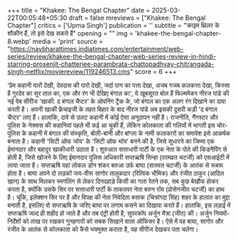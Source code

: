 +++
title = "Khakee: The Bengal Chapter"
date = 2025-03-22T00:05:48+05:30
draft = false
mreviews = ["Khakee: The Bengal Chapter"]
critics = ['Upma Singh']
publication = ''
subtitle = "क्राइम थ्रिलर के शौकीन हैं, तो इसे देख सकते हैं"
opening = ""
img = 'khakee-the-bengal-chapter-8.webp'
media = 'print'
source = "https://navbharattimes.indiatimes.com/entertainment/web-series/review/khakee-the-bengal-chapter-web-series-review-in-hindi-starring-prosenjit-chatterjee-parambrata-chattopadhyay-chitrangada-singh-netflix/moviereview/119246513.cms"
score = 6
+++

'प्रेम कहानी यारों देखी, देवदास की पारो देखी, जर्दा पान का पत्ता देखा, अजब गजब कलकत्ता देखा, किस्सा है गुरदेव का सुर ताल का, एक और रंग भी देखिए बंगाल का', ये खूबसूरत बोल हैं फिल्ममेकर नीरज पांडे की नई वेब सीरीज 'खाकी: द बंगाल चैप्टर' के ओपनिंग ट्रैक के, जो बंगाल का एक अलग रंग दिखाने का दावा करती है। अपनी खाकी फ्रेंचाइजी के तहत बिहार के बाद नीरज पांडे अब इसकी दूसरी कड़ी 'द बंगाल चैप्टर' लाए हैं। हालांकि, दावे से उलट कहानी में कोई ऐसा अनूठापन नहीं है। राजनीति, गैंगस्टर और पुलिस के नेक्सस की कहानियां पहले भी कई आ चुकी हैं, लेकिन कोलकाता की गलियों में भागती इस चोर-पुलिस के कहानी में बंगाल की संस्कृति, बोली-बानी और बांग्ला के नामी कलाकारों का समावेश इसे आकर्षक बनाता है। कहानी 'सिटी ऑफ जॉय' के 'सिटी ऑफ भॉय' बनने की है, जिसे सुधारने का जिम्मा एक ईमानदार और बहादुर खाकीधारी उठाता है। शुरुआत सत्ताधारी पार्टी के एक नेता के पोते की किडनैपिंग से होती है, जिसे खोजने के लिए ईमानदार पुलिस अधिकारी सप्तऋषि सिन्हा (परमव्रत चटर्जी) को एसआईटी में लाया जाता है। सप्तऋषि यहां लोकल डॉन शंकर बरुआ उर्फ बाघा (सास्वत चटर्जी) के आतंक से रूबरू होता है। बाघा अपने दो लड़कों जय-वीरू सागोर तालुकदार (रित्विक भौमिक) और रंजीत ठाकुर (आदिल खान) के साथ मिलकर स्मगलिंग से लेकर दिनदहाड़े किसी का गला रेतने तक, सब कुछ बेखौफ होकर करता है, क्योंकि उसके सिर पर सत्ताधारी पार्टी के ताकतवर नेता बरुन रॉय (प्रोसेनजीत चटर्जी) का हाथ है। चूंकि, इलेक्शन सिर पर है और विपक्ष की नेता निवेदिता बसाक (चित्रांगदा सिंह) शहर के हालात का मुद्दा बनाती है, इसलिए वो सप्तऋषि के जरिए बाघा पर लगाम कसने का दिखावा करते हैं। हालांकि, इस लड़ाई में सप्तऋषि जल्द ही शहीद हो जाते हैं और तब एंट्री होती है, सुपरकॉप अर्जुन मैत्रा (जीत) की। अर्जुन नियमों-निर्देशों को ताख पर रखकर गुनहगारों को सबक सिखाने वाला ऑफिसर है। ऐसे में वह बाघा, सागोर और रंजीत के आतंक से कोलकाता को कैसे भयमुक्त कराता है, यह सीरीज देखकर पता चलेगा।

